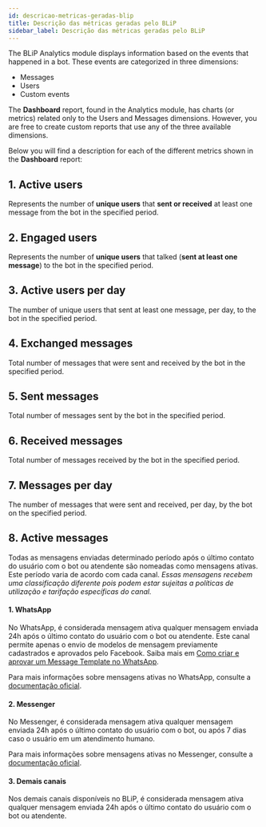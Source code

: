 ```yaml
---
id: descricao-metricas-geradas-blip
title: Descrição das métricas geradas pelo BLiP
sidebar_label: Descrição das métricas geradas pelo BLiP
---
```


The BLiP Analytics module displays information based on the events that happened in a bot. These events are categorized in three dimensions:

* Messages
* Users
* Custom events

The **Dashboard** report, found in the Analytics module, has charts (or metrics) related only to the Users and Messages dimensions. However, you are free to create custom reports that use any of the three available dimensions.

Below you will find a description for each of the different metrics shown in the **Dashboard** report:

## 1. Active users

Represents the number of **unique users** that **sent or received** at least one message from the bot in the specified period.

## 2. Engaged users

Represents the number of **unique users** that talked (**sent at least one message**) to the bot in the specified period.

## 3. Active users per day

The number of unique users that sent at least one message, per day, to the bot in the specified period.

## 4. Exchanged messages

Total number of messages that were sent and received by the bot in the specified period.

## 5. Sent messages

Total number of messages sent by the bot in the specified period.

## 6. Received messages

Total number of messages received by the bot in the specified period.

## 7. Messages per day

The number of messages that were sent and received, per day, by the bot on the specified period.

## 8. Active messages
Todas as mensagens enviadas determinado período após o último contato do usuário com o bot ou atendente são nomeadas como mensagens ativas. Este período varia de acordo com cada canal. *Essas mensagens recebem uma classificação diferente pois podem estar sujeitas a políticas de utilização e tarifação específicas do canal.*

#### 1. WhatsApp
No WhatsApp, é considerada mensagem ativa qualquer mensagem enviada 24h após o último contato do usuário com o bot ou atendente. Este canal permite apenas o envio de modelos de mensagem previamente cadastrados e aprovados pelo Facebook. Saiba mais em [Como criar e aprovar um Message Template no WhatsApp](https://help.blip.ai/docs/channels/whatsapp/como-criar-aprovar-message-template).

Para mais informações sobre mensagens ativas no WhatsApp, consulte a [documentação oficial](https://developers.facebook.com/docs/whatsapp/faq#faq_304185363498132).

#### 2. Messenger
No Messenger, é considerada mensagem ativa qualquer mensagem enviada 24h após o último contato do usuário com o bot, ou após 7 dias caso o usuário em um atendimento humano.

Para mais informações sobre mensagens ativas no Messenger, consulte a [documentação oficial](https://developers.facebook.com/docs/messenger-platform/policy/policy-overview/).

#### 3. Demais canais
Nos demais canais disponíveis no BLiP, é considerada mensagem ativa qualquer mensagem enviada 24h após o último contato do usuário com o bot ou atendente.
